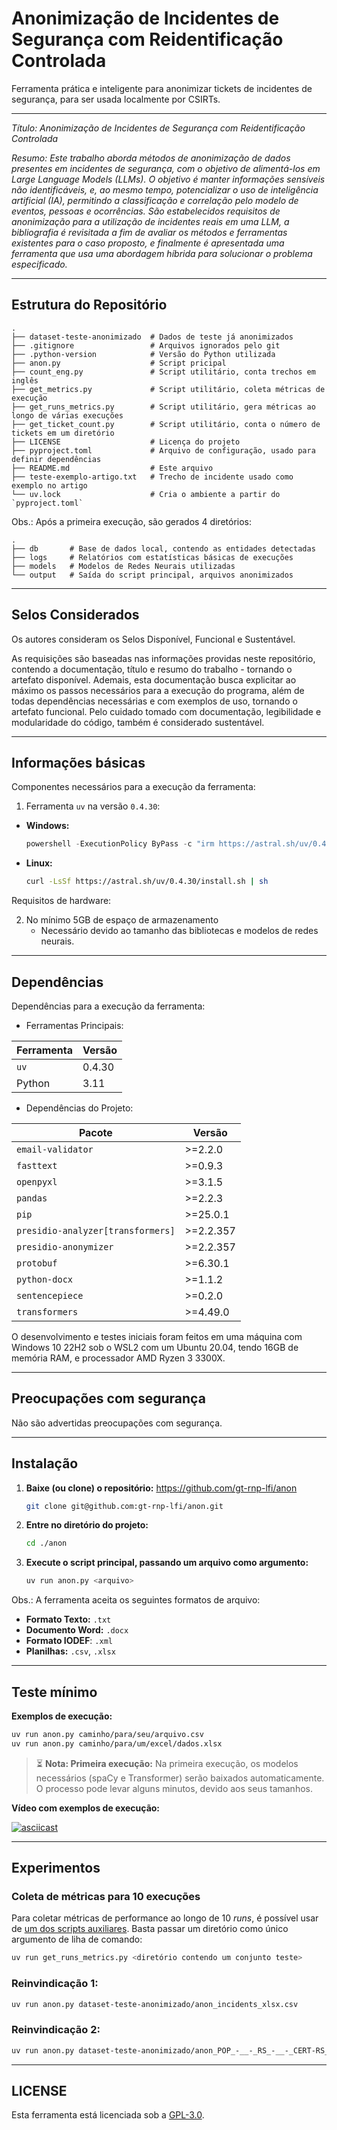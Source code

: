 # Anonimização de Incidentes de Segurança com Reidentificação Controlada

Ferramenta prática e inteligente para anonimizar tickets de incidentes de segurança, para ser usada localmente por CSIRTs. 


---

_*Título*: Anonimização de Incidentes de Segurança com Reidentificação Controlada_

_*Resumo*: Este trabalho aborda métodos de anonimização de dados presentes em incidentes de segurança, com o objetivo de alimentá-los em Large Language Models (LLMs). O objetivo é manter informações sensíveis não identificáveis, e, ao mesmo tempo, potencializar o uso de inteligência artificial (IA), permitindo a classificação e correlação pelo modelo de eventos, pessoas e ocorrências. São estabelecidos requisitos de anonimização para a utilização de incidentes reais em uma LLM, a bibliografia é revisitada a fim de avaliar os métodos e ferramentas existentes para o caso proposto, e finalmente é apresentada uma ferramenta que usa uma abordagem híbrida para solucionar o problema especificado._

---

## Estrutura do Repositório

```
.
├── dataset-teste-anonimizado  # Dados de teste já anonimizados
├── .gitignore                 # Arquivos ignorados pelo git
├── .python-version            # Versão do Python utilizada
├── anon.py                    # Script pricipal
├── count_eng.py               # Script utilitário, conta trechos em inglês
├── get_metrics.py             # Script utilitário, coleta métricas de execução
├── get_runs_metrics.py        # Script utilitário, gera métricas ao longo de várias execuções
├── get_ticket_count.py        # Script utilitário, conta o número de tickets em um diretório
├── LICENSE                    # Licença do projeto
├── pyproject.toml             # Arquivo de configuração, usado para definir dependências
├── README.md                  # Este arquivo
├── teste-exemplo-artigo.txt   # Trecho de incidente usado como exemplo no artigo
└── uv.lock                    # Cria o ambiente a partir do `pyproject.toml` 
```

Obs.: Após a primeira execução, são gerados 4 diretórios:

```
.
├── db       # Base de dados local, contendo as entidades detectadas
├── logs     # Relatórios com estatísticas básicas de execuções
├── models   # Modelos de Redes Neurais utilizadas
└── output   # Saída do script principal, arquivos anonimizados
```

---

## Selos Considerados

Os autores consideram os Selos Disponível, Funcional e Sustentável.

As requisições são baseadas nas informações providas neste repositório, contendo a documentação, título e resumo do trabalho - tornando o artefato disponível. Ademais, esta documentação busca explicitar ao máximo os passos necessários  para a execução do programa, além de todas dependências necessárias e com exemplos de uso, tornando o artefato funcional. Pelo cuidado tomado com documentação, legibilidade e modularidade do código, também é considerado sustentável.

---

## Informações básicas

Componentes necessários para a execução da ferramenta:

1. Ferramenta `uv` na versão `0.4.30`:

- **Windows:**

  ```powershell
  powershell -ExecutionPolicy ByPass -c "irm https://astral.sh/uv/0.4.30/install.ps1 | iex"
  ```

- **Linux:**

  ```bash
  curl -LsSf https://astral.sh/uv/0.4.30/install.sh | sh
  ```

Requisitos de hardware:

2. No mínimo 5GB de espaço de armazenamento
    - Necessário devido ao tamanho das bibliotecas e modelos de redes neurais.

---

## Dependências

Dependências para a execução da ferramenta:

- Ferramentas Principais:

| Ferramenta | Versão  |
|------------|---------|
| `uv`       | 0.4.30  |
| Python     | 3.11    |

- Dependências do Projeto:

| Pacote                             | Versão       |
|------------------------------------|--------------|
| `email-validator`                  | >=2.2.0      |
| `fasttext`                         | >=0.9.3      |
| `openpyxl`                         | >=3.1.5      |
| `pandas`                           | >=2.2.3      |
| `pip`                              | >=25.0.1     |
| `presidio-analyzer[transformers]`  | >=2.2.357    |
| `presidio-anonymizer`              | >=2.2.357    |
| `protobuf`                         | >=6.30.1     |
| `python-docx`                      | >=1.1.2      |
| `sentencepiece`                    | >=0.2.0      |
| `transformers`                     | >=4.49.0     |

O desenvolvimento e testes iniciais foram feitos em uma máquina com Windows 10 22H2 sob o WSL2 com um Ubuntu 20.04, tendo 16GB de memória RAM, e processador AMD Ryzen 3 3300X.

---

## Preocupações com segurança

Não são advertidas preocupações com segurança.

---

## Instalação

1. **Baixe (ou clone) o repositório:** https://github.com/gt-rnp-lfi/anon
   ```bash
   git clone git@github.com:gt-rnp-lfi/anon.git
   ```

2. **Entre no diretório do projeto:**

   ```bash
   cd ./anon
   ```

3. **Execute o script principal, passando um arquivo como argumento:**

    ```bash
    uv run anon.py <arquivo>
    ```

Obs.: A ferramenta aceita os seguintes formatos de arquivo:

- **Formato Texto:** `.txt`
- **Documento Word:** `.docx`
- **Formato IODEF**: `.xml`
- **Planilhas:** `.csv`, `.xlsx`

---

## Teste mínimo

**Exemplos de execução:**

```bash
uv run anon.py caminho/para/seu/arquivo.csv
uv run anon.py caminho/para/um/excel/dados.xlsx
```

> ⏳ **Nota: Primeira execução:** Na primeira execução, os modelos necessários (spaCy e Transformer) serão baixados automaticamente. O processo pode levar alguns minutos, devido aos seus tamanhos.

**Vídeo com exemplos de execução:**

[![asciicast](https://asciinema.org/a/TC8KBxoPO5afHPqjIsSefNbCN.svg)](https://asciinema.org/a/TC8KBxoPO5afHPqjIsSefNbCN)

---

## Experimentos

### Coleta de métricas para 10 execuções

Para coletar métricas de performance ao longo de 10 *runs*, é possível usar de [um dos scripts auxiliares](./get_runs_metrics.py). Basta passar um diretório como único argumento de liha de comando:

```bash
uv run get_runs_metrics.py <diretório contendo um conjunto teste>
```

### Reinvindicação 1:

```bash
uv run anon.py dataset-teste-anonimizado/anon_incidents_xlsx.csv
```

### Reinvindicação 2:

```bash
uv run anon.py dataset-teste-anonimizado/anon_POP_-__-_RS_-__-_CERT-RS_(Todo180_xlsx.csv
```

---

## LICENSE

Esta ferramenta está licenciada sob a [GPL-3.0](./LICENSE).
